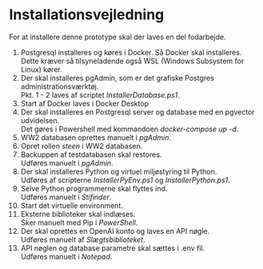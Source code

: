 # Installationsvejledning
For at installere denne prototype skal der laves en del fodarbejde.
1. Postgresql installeres og køres i Docker. Så Docker skal installeres. Dette kræver så tilsyneladende også WSL (Windows Subsystem for Linux) kører.
1. Der skal installeres pgAdmin, som er det grafiske Postgres administrationsværktøj.<br>
Pkt. 1 - 2 laves af scriptet _InstallerDatabase.ps1_.
1. Start af Docker laves i Docker Desktop
1. Der skal installeres en Postgresql server og database med en pgvector udvidelsen.<br>
Det gøres i Powershell med kommandoen _docker-compose up -d_.
1. WW2 databasen oprettes manuelt i _pgAdmin_.
2. Opret rollen _steen_ i WW2 databasen.
3. Backuppen af testdatabasen skal restores.<br>
Udføres manuelt i _pgAdmin_.
1. Der skal installeres Python og virtuel miljøstyring til Python.<br>
Udføres af scripterne _InstallerPyEnv.ps1_ og _InstallerPython.ps1_.
1. Selve Python programmerne skal flyttes ind.<br>
Udføres manuelt i _Stifinder_.
1. Start det virtuelle environment.
1. Eksterne biblioteker skal indlæses.<br>
Sker manuelt med Pip i _PowerShell_.
1. Der skal oprettes en OpenAI konto og laves en API nøgle.<br>
Udføres manuelt af _Slægtsbiblioteket_.
1. API nøglen og database parametre skal sættes i .env fil.<br>
Udføres manuelt i _Notepad_.
